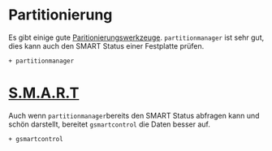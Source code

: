 # Partitionierung

Es gibt einige gute [Paritionierungswerkzeuge](https://wiki.archlinux.org/index.php/Partitioning#Partitioning_tools). `partitionmanager` ist sehr gut, dies kann auch den SMART Status einer Festplatte prüfen.

    + partitionmanager

# [S.M.A.R.T](https://wiki.archlinux.org/index.php/S.M.A.R.T.)

Auch wenn `partitionmanager`bereits den SMART Status abfragen kann und schön darstellt, bereitet `gsmartcontrol` die Daten besser auf.

    + gsmartcontrol

